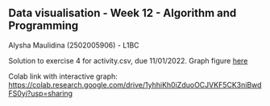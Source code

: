 ## Data visualisation - Week 12 - Algorithm and Programming

Alysha Maulidina (2502005906) - L1BC

Solution to exercise 4 for activity.csv, due 11/01/2022. Graph figure [here](root/graph.png)

Colab link with interactive graph: https://colab.research.google.com/drive/1yhhiKh0iZduoOCJVKF5CK3niBwdFS0yi?usp=sharing
